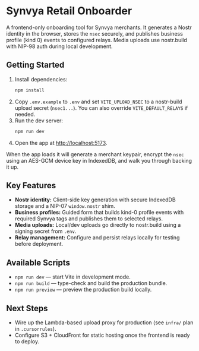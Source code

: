# Synvya Retail Onboarder

A frontend-only onboarding tool for Synvya merchants. It generates a Nostr identity in the browser, stores the `nsec` securely, and publishes business profile (kind 0) events to configured relays. Media uploads use nostr.build with NIP-98 auth during local development.

## Getting Started

1. Install dependencies:
   ```bash
   npm install
   ```
2. Copy `.env.example` to `.env` and set `VITE_UPLOAD_NSEC` to a nostr-build upload secret (`nsec1...`). You can also override `VITE_DEFAULT_RELAYS` if needed.
3. Run the dev server:
   ```bash
   npm run dev
   ```
4. Open the app at [http://localhost:5173](http://localhost:5173).

When the app loads it will generate a merchant keypair, encrypt the `nsec` using an AES-GCM device key in IndexedDB, and walk you through backing it up.

## Key Features

- **Nostr identity:** Client-side key generation with secure IndexedDB storage and a NIP-07 `window.nostr` shim.
- **Business profiles:** Guided form that builds kind-0 profile events with required Synvya tags and publishes them to selected relays.
- **Media uploads:** Local/dev uploads go directly to nostr.build using a signing secret from `.env`.
- **Relay management:** Configure and persist relays locally for testing before deployment.

## Available Scripts

- `npm run dev` — start Vite in development mode.
- `npm run build` — type-check and build the production bundle.
- `npm run preview` — preview the production build locally.

## Next Steps

- Wire up the Lambda-based upload proxy for production (see `infra/` plan in `.cursorrules`).
- Configure S3 + CloudFront for static hosting once the frontend is ready to deploy.
